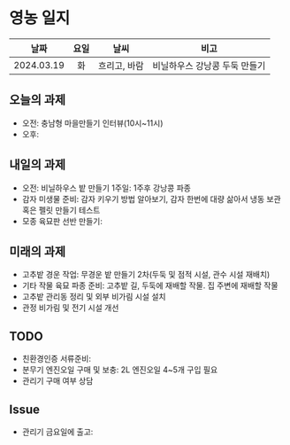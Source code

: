 # 영농 일지

|    날짜    | 요일 |     날씨     |              비고              |
| :--------: | :--: | :----------: | :----------------------------: |
| 2024.03.19 |  화  | 흐리고, 바람 | 비닐하우스 강낭콩 두둑  만들기 |



## 오늘의 과제

- 오전: 충남형 마을만들기 인터뷰(10시~11시)
- 오후: 



## 내일의 과제

- 오전: 비닐하우스 밭 만들기 1주일: 1주후 강낭콩 파종
- 감자 미생물 준비: 감자 키우기 방법 알아보기, 감자 한번에 대량 삶아서 냉동 보관 혹은 펠릿 만들기 테스트
- 모종 육묘판 선반 만들기: 



## 미래의 과제

- 고추밭 경운 작업: 무경운 밭 만들기 2차(두둑 및 점적 시설, 관수 시설 재배치)
- 기타 작물 육묘 파종 준비: 고추밭 길, 두둑에 재배할 작물. 집 주변에 재배할 작물
- 고추밭 관리동 정리 및 외부 비가림 시설 설치
- 관정 비가림 및 전기 시설 개선





## TODO

- 친환경인증 서류준비: 
- 분무기 엔진오일 구매 및 보충: 2L 엔진오일 4~5개 구입 필요
- 관리기 구매 여부 상담



## Issue

- 관리기 금요일에 출고: 

